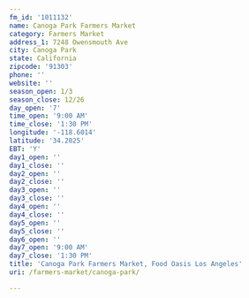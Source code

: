 ```yaml
---
fm_id: '1011132'
name: Canoga Park Farmers Market
category: Farmers Market
address_1: 7248 Owensmouth Ave
city: Canoga Park
state: California
zipcode: '91303'
phone: ''
website: ''
season_open: 1/3
season_close: 12/26
day_open: '7'
time_open: '9:00 AM'
time_close: '1:30 PM'
longitude: '-118.6014'
latitude: '34.2025'
EBT: 'Y'
day1_open: ''
day1_close: ''
day2_open: ''
day2_close: ''
day3_open: ''
day3_close: ''
day4_open: ''
day4_close: ''
day5_open: ''
day5_close: ''
day6_open: ''
day7_open: '9:00 AM'
day7_close: '1:30 PM'
title: 'Canoga Park Farmers Market, Food Oasis Los Angeles'
uri: /farmers-market/canoga-park/

---
```

